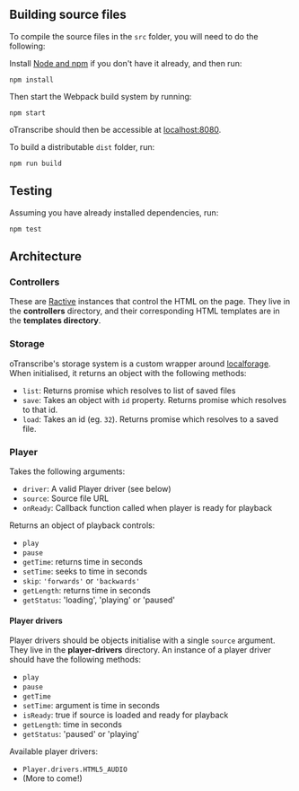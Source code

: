 


## Building source files

To compile the source files in the `src` folder, you will need to do the following:

Install [Node and npm](https://docs.npmjs.com/getting-started/installing-node) if you don't have it already, and then run:

    npm install

Then start the Webpack build system by running:

    npm start
  
oTranscribe should then be accessible at [localhost:8080](http://localhost:8080).

To build a distributable `dist` folder, run:

    npm run build

## Testing

Assuming you have already installed dependencies, run:

    npm test
    
## Architecture

### Controllers

These are [Ractive](http://www.ractivejs.org) instances that control the HTML on the page. They live in the **controllers** directory, and their corresponding HTML templates are in the **templates directory**.

### Storage

oTranscribe's storage system is a custom wrapper around [localforage](https://github.com/mozilla/localForage). When initialised, it returns an object with the following methods:

- `list`: Returns promise which resolves to  list of saved files
- `save`: Takes an object with `id` property. Returns promise which resolves to that id.
- `load`: Takes an id (eg. `32`). Returns promise which resolves to a saved file.

### Player

Takes the following arguments:

- `driver`: A valid Player driver (see below)
- `source`: Source file URL
- `onReady`: Callback function called when player is ready for playback

Returns an object of playback controls:

- `play`
- `pause`
- `getTime`: returns time in seconds
- `setTime`: seeks to time in seconds
- `skip`: `'forwards'` or `'backwards'`
- `getLength`: returns time in seconds
- `getStatus`: 'loading', 'playing' or 'paused'


#### Player drivers

Player drivers should be objects initialise with a single `source` argument. They live in the **player-drivers** directory. An instance of a player driver should have the following methods:

- `play`
- `pause`
- `getTime`
- `setTime`: argument is time in seconds
- `isReady`: true if source is loaded and ready for playback
- `getLength`: time in seconds
- `getStatus`: 'paused' or 'playing'

Available player drivers:

- `Player.drivers.HTML5_AUDIO`
- (More to come!)

